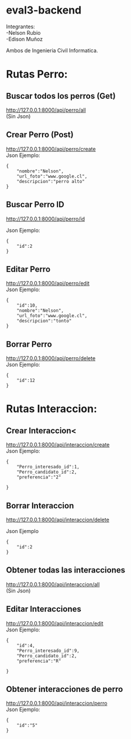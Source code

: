 # eval3-backend

Integrantes:</br>
-Nelson Rubio</br>
-Edison Muñoz </br>

Ambos de Ingenieria Civil Informatica.


# Rutas Perro:
## Buscar todos los perros (Get) 
http://127.0.0.1:8000/api/perro/all</br>
(Sin Json)
</br>
## Crear Perro (Post)
http://127.0.0.1:8000/api/perro/create</br>
Json Ejemplo:
```
{
	"nombre":"Nelson",
	"url_foto":"www.google.cl",
	"descripcion":"perro alto"
}
```


## Buscar Perro ID 
http://127.0.0.1:8000/api/perro/id </br>

Json Ejemplo:
```
{
	"id":2
}
```

## Editar Perro 
http://127.0.0.1:8000/api/perro/edit </br>
Json Ejemplo:
```
{
	"id":10,
	"nombre":"Nelson",
	"url_foto":"www.google.cl",
	"descripcion":"tonto"
}
```

## Borrar Perro
http://127.0.0.1:8000/api/perro/delete</br>
Json Ejemplo:
```
{
	"id":12
}
```


# Rutas Interaccion:
## Crear Interaccion<
http://127.0.0.1:8000/api/interaccion/create</br>
Json Ejemplo:
```
{
	"Perro_interesado_id":1,
	"Perro_candidato_id":2,
	"preferencia":"2"
	
}
```

## Borrar Interaccion
http://127.0.0.1:8000/api/interaccion/delete</br>

Json Ejemplo
```
{
	"id":2
}
```

## Obtener todas las interacciones
http://127.0.0.1:8000/api/interaccion/all</br>
(Sin Json)


## Editar Interacciones
http://127.0.0.1:8000/api/interaccion/edit </br>
Json Ejemplo:
```
{
	"id":4,
	"Perro_interesado_id":9,
	"Perro_candidato_id":2,
	"preferencia":"R"
	
}
```

## Obtener interacciones de perro</br> 
http://127.0.0.1:8000/api/interaccion/perro</br>
Json Ejemplo:
```
{
	"id":"5"
}
```


